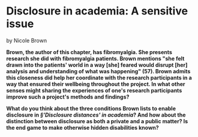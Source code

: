 # Disclosure in academia: A sensitive issue

by Nicole Brown

**Brown, the author of this chapter, has fibromyalgia. She presents research she did with fibromyalgia patients. Brown mentions "she felt drawn into the patients' world in a way [she] feared would disrupt [her] analysis and understanding of what was happening" (57). Brown admits this closeness did help her coordinate with the research participants in a way that ensured their wellbeing throughout the project. In what other senses might sharing the experiences of one's research participants improve such a project's methods and findings?**

**What do you think about the three conditions Brown lists to enable disclosure in _§'Disclosure distances' in academia_? And how about the distinction between disclosure as both a private and a public matter? Is the end game to make otherwise hidden disabilities known?**
